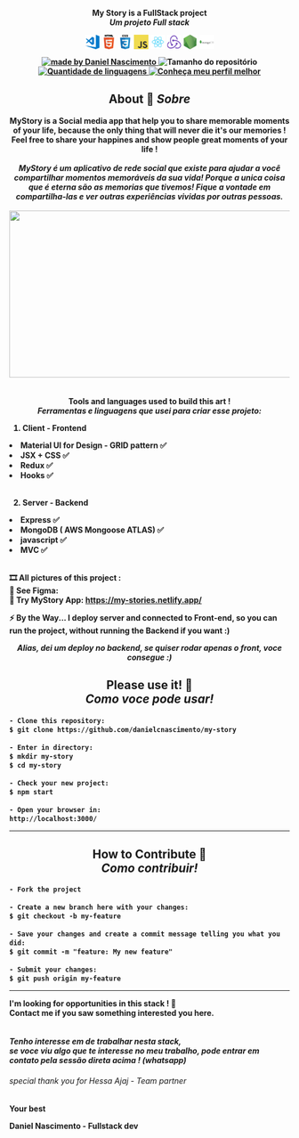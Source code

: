 
<p align="center"  >
 <strong > My Story is a FullStack project <br> <i> Um projeto Full stack</i> </ strong>

</p>



<p align="center">

<img align="center" alt="Visual Studio Code" width="26px" src="https://raw.githubusercontent.com/github/explore/80688e429a7d4ef2fca1e82350fe8e3517d3494d/topics/visual-studio-code/visual-studio-code.png" />
<img align="center" alt="HTML5" width="26px" src="https://raw.githubusercontent.com/github/explore/80688e429a7d4ef2fca1e82350fe8e3517d3494d/topics/html/html.png" />
<img align="center" alt="CSS3" width="26px" src="https://raw.githubusercontent.com/github/explore/80688e429a7d4ef2fca1e82350fe8e3517d3494d/topics/css/css.png" />
<img align="center" alt="JavaScript" width="26px" src="https://raw.githubusercontent.com/github/explore/80688e429a7d4ef2fca1e82350fe8e3517d3494d/topics/javascript/javascript.png" />
<img align="center" alt="ReactJs" width="26px" src="https://raw.githubusercontent.com/github/explore/80688e429a7d4ef2fca1e82350fe8e3517d3494d/topics/react/react.png" />
<img align="center" alt="Redux" width="26px" src="https://raw.githubusercontent.com/github/explore/80688e429a7d4ef2fca1e82350fe8e3517d3494d/topics/redux/redux.png" />
<img align="center" alt="Node.js" width="26px" src="https://raw.githubusercontent.com/github/explore/80688e429a7d4ef2fca1e82350fe8e3517d3494d/topics/nodejs/nodejs.png" />
<img align="center" alt="mongoose" width="26px" src="https://raw.githubusercontent.com/github/explore/80688e429a7d4ef2fca1e82350fe8e3517d3494d/topics/mongodb/mongodb.png" />
</p>



<p align="center">
  
  <a href="https://twitter.com/dancnascimento_">
    <img alt="made by Daniel Nascimento" src="https://img.shields.io/badge/made%20by-Daniel%20Nascimento-%2304D361">
  </a>
  
  <img alt="Tamanho do repositório" src="https://img.shields.io/github/repo-size/danielcnascimento/my-story">
  
  <a href="https://github.com/danielcnascimento/my-story">
    <img alt="Quantidade de linguagens" src="https://img.shields.io/github/languages/count/danielcnascimento/BeHappy">
  </a>

  
  <a href="https://api.whatsapp.com/send?phone=5521966305390&text=Ola">
    <img alt="Conheça meu perfil melhor" src="https://img.shields.io/badge/WhatsApp-Dan-green.svg">
  </a>
</p>

<h2 align="center">About 📒 <i> Sobre </i></h2>
<p align="center" > MyStory is a Social media app that help you to share memorable moments of your life, because the only thing that will never die it's our memories ! Feel free to share your happines and show people great moments of your life ! <br>  <br> <i> MyStory é um aplicativo de rede social que existe para ajudar a você compartilhar momentos memoráveis da sua vida! Porque a unica coisa que é eterna são as memorias que tivemos! Fique a vontade em compartilha-las e ver outras experiências vividas por outras pessoas.</i></ p>

<br>
<br>
<img src="https://trello-attachments.s3.amazonaws.com/5db8df629e82fa748b5ecf01/5fe1344539cceb678ab72bcc/ae87cf8eb85ae1c4cc56d750a3c79c9f/criar-post.gif" width="550" height="300" />

<br>
<br>

<p align="center" > Tools and languages used to build this art ! <br> <i> Ferramentas e linguagens que usei para criar esse projeto: </i></p >

1. Client - Frontend  <br>
<li> Material UI for Design - GRID pattern ✅</li>
<li> JSX + CSS ✅</li>
<li> Redux ✅</li>
<li> Hooks ✅</li><br>

2. Server - Backend  <br>
<li> Express ✅</li>
<li> MongoDB ( AWS Mongoose ATLAS) ✅</li>
<li> javascript ✅</li>
<li> MVC ✅</li>
  
  <br>
  
🎞️ All pictures of this project : <br>
💅 See Figma: <br>
🧐 Try MyStory App: https://my-stories.netlify.app/ <br>
  
<p align="center">

⚡ By the Way... I deploy server and connected to Front-end, so you can run the project, without running the Backend if you want :) <br>
<p align="center"> <i> Alias, dei um deploy no backend, se quiser rodar apenas o front, voce consegue :) </i> </p> 

</p >


  


<h2 align="center">Please use it! 🙌 <br> <i> Como voce pode usar! </i></h2>

   ```
   - Clone this repository:
   $ git clone https://github.com/danielcnascimento/my-story

   - Enter in directory:
   $ mkdir my-story
   $ cd my-story

   - Check your new project:
   $ npm start

   - Open your browser in:
   http://localhost:3000/
   ```

---

<h2 align="center">How to Contribute 💪 <br> <i> Como contribuir! </i></h2>

   ```
   - Fork the project 

   - Create a new branch here with your changes:
   $ git checkout -b my-feature

   - Save your changes and create a commit message telling you what you did:
   $ git commit -m "feature: My new feature"

   - Submit your changes:
   $ git push origin my-feature
   ```

---

</p>

<p align="center" >

I'm looking for opportunities in this stack ! 👀 <br>
Contact me if you saw something interested you here.
<br><br> 
<br><i> Tenho interesse em de trabalhar nesta stack,<br> se voce viu algo que te interesse no meu trabalho, pode entrar em contato pela sessão direta acima ! (whatsapp) </i>

<h6> special thank you for Hessa Ajaj - Team partner </h6>

Your best

Daniel Nascimento - Fullstack dev

</p >
